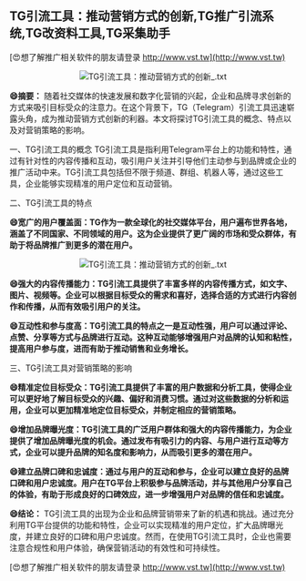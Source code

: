 ## **TG引流工具：推动营销方式的创新,TG推广引流系统,TG改资料工具,TG采集助手**

[😍想了解推广相关软件的朋友请登录 http://www.vst.tw](http://www.vst.tw)

 <center><img src="https://vst.tw/MP4/tuiguang/png/6.png" alt="TG引流工具：推动营销方式的创新_.txt"></center>

**😄摘要：**
随着社交媒体的快速发展和数字化营销的兴起，企业和品牌寻求创新的方式来吸引目标受众的注意力。在这个背景下，TG（Telegram）引流工具迅速崭露头角，成为推动营销方式创新的利器。本文将探讨TG引流工具的概念、特点以及对营销策略的影响。

一、TG引流工具的概念
TG引流工具是指利用Telegram平台上的功能和特性，通过有针对性的内容传播和互动，吸引用户关注并引导他们主动参与到品牌或企业的推广活动中来。TG引流工具包括但不限于频道、群组、机器人等，通过这些工具，企业能够实现精准的用户定位和互动营销。

二、TG引流工具的特点

**😄宽广的用户覆盖面：TG作为一款全球化的社交媒体平台，用户遍布世界各地，涵盖了不同国家、不同领域的用户。这为企业提供了更广阔的市场和受众群体，有助于将品牌推广到更多的潜在用户。**

 <center><img src="https://vst.tw/MP4/tuiguang/png/3.png" alt="TG引流工具：推动营销方式的创新_.txt"></center>

**😄强大的内容传播能力：TG引流工具提供了丰富多样的内容传播方式，如文字、图片、视频等。企业可以根据目标受众的需求和喜好，选择合适的方式进行内容创作和传播，从而有效吸引用户的关注。**

**😄互动性和参与度高：TG引流工具的特点之一是互动性强，用户可以通过评论、点赞、分享等方式与品牌进行互动。这种互动能够增强用户对品牌的认知和粘性，提高用户参与度，进而有助于推动销售和业务增长。**

三、TG引流工具对营销策略的影响

**😄精准定位目标受众：TG引流工具提供了丰富的用户数据和分析工具，使得企业可以更好地了解目标受众的兴趣、偏好和消费习惯。通过对这些数据的分析和运用，企业可以更加精准地定位目标受众，并制定相应的营销策略。**

**😄增加品牌曝光度：TG引流工具的广泛用户群体和强大的内容传播能力，为企业提供了增加品牌曝光度的机会。通过发布有吸引力的内容、与用户进行互动等方式，企业可以提升品牌的知名度和影响力，从而吸引更多的潜在用户。**

**😄建立品牌口碑和忠诚度：通过与用户的互动和参与，企业可以建立良好的品牌口碑和用户忠诚度。用户在TG平台上积极参与品牌活动，并与其他用户分享自己的体验，有助于形成良好的口碑效应，进一步增强用户对品牌的信任和忠诚度。**

**😄结论：**
TG引流工具的出现为企业和品牌营销带来了新的机遇和挑战。通过充分利用TG平台提供的功能和特性，企业可以实现精准的用户定位，扩大品牌曝光度，并建立良好的口碑和用户忠诚度。然而，在使用TG引流工具时，企业也需要注意合规性和用户体验，确保营销活动的有效性和可持续性。

[😍想了解推广相关软件的朋友请登录 http://www.vst.tw](http://www.vst.tw)



